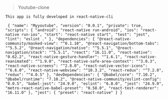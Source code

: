 >Youtube-clone

`This app is fully developed in react-native-cli`

`
{
  "name": "Myyoutube",
  "version": "0.0.1",
  "private": true,
  "scripts": {
    "android": "react-native run-android",
    "ios": "react-native run-ios",
    "start": "react-native start",
    "test": "jest",
    "lint": "eslint ."
  },
  "dependencies": {
    "@react-native-community/masked-view": "^0.1.10",
    "@react-navigation/bottom-tabs": "^5.5.2",
    "@react-navigation/native": "^5.5.1",
    "@react-navigation/stack": "^5.5.1",
    "react": "16.11.0",
    "react-native": "0.62.2",
    "react-native-gesture-handler": "^1.6.1",
    "react-native-reanimated": "^1.9.0",
    "react-native-safe-area-context": "^3.0.3",
    "react-native-screens": "^2.8.0",
    "react-native-vector-icons": "^6.6.0",
    "react-native-webview": "^10.3.2",
    "react-redux": "^7.2.0",
    "redux": "^4.0.5"
  },
  "devDependencies": {
    "@babel/core": "7.10.2",
    "@babel/runtime": "7.10.2",
    "@react-native-community/eslint-config": "0.0.5",
    "babel-jest": "24.9.0",
    "eslint": "6.8.0",
    "jest": "24.9.0",
    "metro-react-native-babel-preset": "0.58.0",
    "react-test-renderer": "16.11.0"
  },
  "jest": {
    "preset": "react-native"
  }
}`
